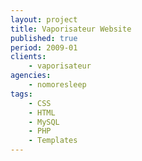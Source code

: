 ```yaml
---
layout: project
title: Vaporisateur Website
published: true
period: 2009-01
clients:
    - vaporisateur
agencies:
    - nomoresleep
tags:
    - CSS
    - HTML
    - MySQL
    - PHP
    - Templates
---
```

